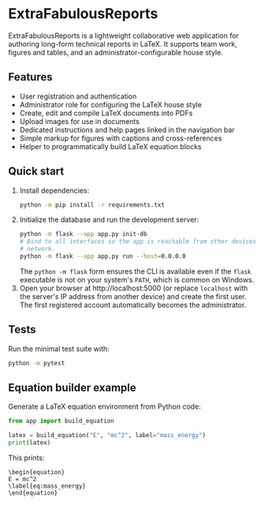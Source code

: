 # ExtraFabulousReports

ExtraFabulousReports is a lightweight collaborative web application for authoring long-form technical reports in LaTeX. It supports team work, figures and tables, and an administrator-configurable house style.

## Features
- User registration and authentication
- Administrator role for configuring the LaTeX house style
- Create, edit and compile LaTeX documents into PDFs
- Upload images for use in documents
- Dedicated instructions and help pages linked in the navigation bar
- Simple markup for figures with captions and cross-references
- Helper to programmatically build LaTeX equation blocks

## Quick start
1. Install dependencies:
   ```bash
   python -m pip install -r requirements.txt
   ```
2. Initialize the database and run the development server:
   ```bash
   python -m flask --app app.py init-db
   # Bind to all interfaces so the app is reachable from other devices on the
   # network.
   python -m flask --app app.py run --host=0.0.0.0
   ```
   The `python -m flask` form ensures the CLI is available even if the `flask`
   executable is not on your system's `PATH`, which is common on Windows.
3. Open your browser at http://localhost:5000 (or replace `localhost` with the server's IP address from another device) and create the first user. The first registered account automatically becomes the administrator.

## Tests
Run the minimal test suite with:
```bash
python -m pytest
```

## Equation builder example
Generate a LaTeX equation environment from Python code:

```python
from app import build_equation

latex = build_equation("E", "mc^2", label="mass_energy")
print(latex)
```

This prints:

```
\begin{equation}
E = mc^2
\label{eq:mass_energy}
\end{equation}
```
